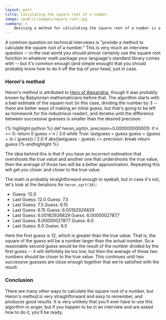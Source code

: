 ```yaml
---
layout: post
title: Calculating the square root of a number
image: /public/images/square_root.jpg
summary: >
    Devising a method for calculating the square root of a number is a common technical interview question. Thankfully there's a very easy to understand (and write on a whiteboard) way to do this, and you should learn it and keep it in your back pocket just in case.
---
```


A common question on technical interviews is "provide a method to calculate the square root of a number." This is very much an interview question -- in the real world you should almost certainly use the square root function in whatever math package your language's standard library comes with -- but it's common enough (and simple enough) that you should probably know how to do it off the top of your head, just in case.

### Heron's method

Heron's method is attributed to [Hero of Alexandria](http://en.wikipedia.org/wiki/Hero_of_Alexandria), though it was probably known by Babylonian mathematicians before that. The algorithm starts with a bad estimate of the square root (in this case, dividing the number by 3 -- there are better ways of making an initial guess, but that's going to be left as homework for the industrious reader), and iterates until the difference between successive guesses is smaller than the desired precision.

{% highlight python %}
def heron_sqrt(n, precision=0.000000000001):
    if n == 0:
        return 0
    guess = n / 3.0
    while True:
        lastguess = guess
        guess = (guess + (n / guess)) / 2.0
        if abs(lastguess - guess) <= precision:
            break
    return guess
{% endhighlight %}

The idea behind this is that if you have an incorrect estimation that overshoots the true value and another one that undershoots the true value, then the average of those two will be a better approximation. Repeating this will get you closer and closer to the true value.

The math is probably straightforward enough to eyeball, but in case it's not, let's look at the iterations for `heron_sqrt(36)`:

- Guess: 12.0
- Last Guess: 12.0 Guess: 7.5
- Last Guess: 7.5 Guess: 6.15
- Last Guess: 6.15 Guess: 6.00182926829
- Last Guess: 6.00182926829 Guess: 6.00000027877
- Last Guess: 6.00000027877 Guess: 6.0
- Last Guess: 6.0 Guess: 6.0

Here the first guess is 12, which is greater than the true value. That is, the square of the guess will be a number larger than the actual number. So a reasonable second guess would be the result of the number divided by the first guess -- it will definitely be too low, but then the average of these two numbers should be closer to the true value. This continues until two successive guesses are close enough together that we're satisfied with the result.

### Conclusion

There are many other ways to calculate the square root of a number, but Heron's method is very straightforward and easy to remember, and produces good results. It is very unlikely that you'll ever have to use this algorithm in anger, but if you happen to be in an interview and are asked how to do it, you'll be ready.
